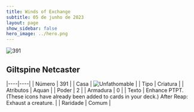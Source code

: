 ```yaml
---
title: Winds of Exchange
subtitle: 05 de junho de 2023
layout: page
show_sidebar: false
hero_image: ../hero.png
---
```


![391](https://mastervault-storage-prod.s3.amazonaws.com/media/card_front/en/600_391_915b77ddb4d3_en.png)


## Giltspine Netcaster

|----|----|
| Número | 391 |
| Casa | ![Unfathomable](https://archonarcana.com/images/thumb/1/10/Unfathomable.png/22px-Unfathomable.png "Abissais") |
| Tipo | Criatura |
| Atributos | Aquan |
| Poder | 2 |
| Armadura | 0 |
| Texto | Enhance PTPT. (These icons have already been added to cards in your deck.) After Reap: Exhaust a creature.  |
| Raridade | Comum |
